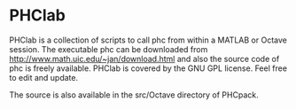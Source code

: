 PHClab
======

PHClab is a collection of scripts to call phc from within a MATLAB or Octave session.
The executable phc can be downloaded from http://www.math.uic.edu/~jan/download.html
and also the source code of phc is freely available.
PHClab is covered by the GNU GPL license.  Feel free to edit and update.

The source is also available in the src/Octave directory of PHCpack.
